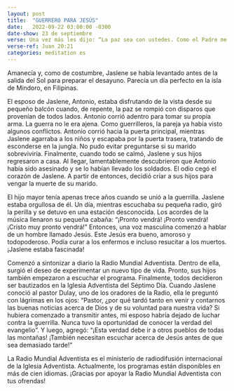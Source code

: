 ```yaml
---
layout: post
title:  "GUERRERO PARA JESÚS"
date:   2022-09-22 03:00:00 -0300
date-show: 23 de septiembre
verse: Una vez más les dijo: “La paz sea con ustedes. Como el Padre me envió a mí, así yo los envío a ustedes”. 
verse-ref: Juan 20:21
categories: meditation es
---
```


Amanecía y, como de costumbre, Jaslene se había levantado antes de la salida del Sol para preparar el desayuno. Parecía un día perfecto en la isla de Mindoro, en Filipinas.

El esposo de Jaslene, Antonio, estaba disfrutando de la vista desde su pequeño balcón cuando, de repente, la paz se rompió con disparos que provenían de todos lados. Antonio corrió adentro para tomar su propia arma. La guerra no le era ajena. Como guerrilleros, la pareja ya había visto algunos conflictos. Antonio corrió hacia la puerta principal, mientras Jaslene agarraba a los niños y escapaba por la puerta trasera, tratando de esconderse en la jungla. No pudo evitar preguntarse si su marido sobreviviría. Finalmente, cuando todo se calmó, Jaslene y sus hijos regresaron a casa. Al llegar, lamentablemente descubrieron que Antonio había sido asesinado y se lo habían llevado los soldados. El odio cegó el corazón de Jaslene. A partir de entonces, decidió criar a sus hijos para vengar la muerte de su marido.

El hijo mayor tenía apenas trece años cuando se unió a la guerrilla. Jaslene estaba orgullosa de él. Un día, mientras escuchaba su pequeña radio, giró la perilla y se detuvo en una estación desconocida. Los acordes de la música llenaron su pequeña cabaña: “¡Pronto vendrá! ¡Pronto vendrá! ¡Cristo muy pronto vendrá!” Entonces, una voz masculina comenzó a hablar de un hombre llamado Jesús. Este Jesús era bueno, amoroso y todopoderoso. Podía curar a los enfermos e incluso resucitar a los muertos. ¡Jaslene estaba fascinada!

Comenzó a sintonizar a diario la Radio Mundial Adventista. Dentro de ella, surgió el deseo de experimentar un nuevo tipo de vida. Pronto, sus hijos también empezaron a escuchar el programa. Finalmente, todos decidieron ser bautizados en la Iglesia Adventista del Séptimo Día. Cuando Jaslene conoció al pastor Dulay, uno de los oradores de la Radio, ella le preguntó con lágrimas en los ojos: “Pastor, ¿por qué tardó tanto en venir y contarnos las buenas noticias acerca de Dios y de su voluntad para nuestra vida? Si hubiera comenzado a transmitir antes, mi esposo habría dejado de luchar contra la guerrilla. Nunca tuvo la oportunidad de conocer la verdad del evangelio”. Y luego, agregó: “¡Esta verdad debe ir a otros pueblos de todas las montañas! ¡También necesitan escuchar acerca de Jesús antes de que sea demasiado tarde!”

La Radio Mundial Adventista es el ministerio de radiodifusión internacional de la Iglesia Adventista. Actualmente, los programas están disponibles en más de cien idiomas. ¡Gracias por apoyar la Radio Mundial Adventista con tus ofrendas!
